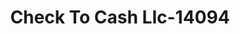 ---
f_zip-code: 38863
f_state-code: MS
title: Check To Cash Llc-14094
f_phone: 662-509-8444
f_city-only: Pontotoc
f_address: 643 Q T Todd Dr Pontotoc
f_location-unique-id: '14094'
slug: check-to-cash-llc-14094
updated-on: '2024-05-30T13:46:58.046Z'
created-on: '2024-05-30T13:36:59.803Z'
published-on: '2024-05-30T13:54:32.469Z'
f_city-state: cms/city/pontotoc-ms.md
f_company: cms/company/check-to-cash-llc.md
f_state: cms/state/mississippi.md
layout: '[payday-loan].html'
tags: payday-loan
---
